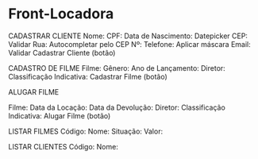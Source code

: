 # Front-Locadora
CADASTRAR CLIENTE
Nome:
CPF:
Data de Nascimento: Datepicker
CEP: Validar
Rua: Autocompletar pelo CEP
Nº:
Telefone: Aplicar máscara
Email: Validar
Cadastrar Cliente (botão)

CADASTRO DE FILME
Filme:
Gênero:
Ano de Lançamento:
Diretor:
Classificação Indicativa:
Cadastrar Filme (botão)

ALUGAR FILME

Filme:
Data da Locação:
Data da Devolução:
Diretor:
Classificação Indicativa:
Alugar Filme (botão)

LISTAR FILMES
Código:
Nome:
Situação:
Valor:

LISTAR CLIENTES
Código:
Nome:

